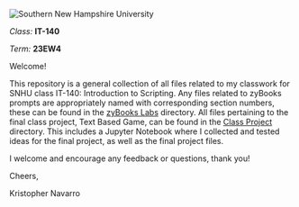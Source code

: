 ![Southern New Hampshire University](https://images.squarespace-cdn.com/content/v1/5bec669f9f877016e7212b2d/c4d5c253-8a2d-4c31-bf85-33cbb7fd6ca3/snhu_wordmark_rgb_pos.png?format=300w)

<i>Class:</i> <b>IT-140</b> </p>
<i>Term:</i> <b>23EW4</b>

Welcome! </p>
This repository is a general collection of all files related to my classwork for SNHU class IT-140: Introduction to Scripting. 
Any files related to zyBooks prompts are appropriately named with corresponding section numbers, these can be found in the [zyBooks Labs](https://github.com/KristopherNavarro/snhu-it140/tree/main/zyBooks%20Labs) directory.
All files pertaining to the final class project, Text Based Game, can be found in the [Class Project](https://github.com/KristopherNavarro/snhu-it140/tree/main/Class%20Project%20-%20Text%20Based%20Game) directory.
This includes a Jupyter Notebook where I collected and tested ideas for the final project, as well as the final project files.

I welcome and encourage any feedback or questions, thank you!

Cheers, </p>
Kristopher Navarro
